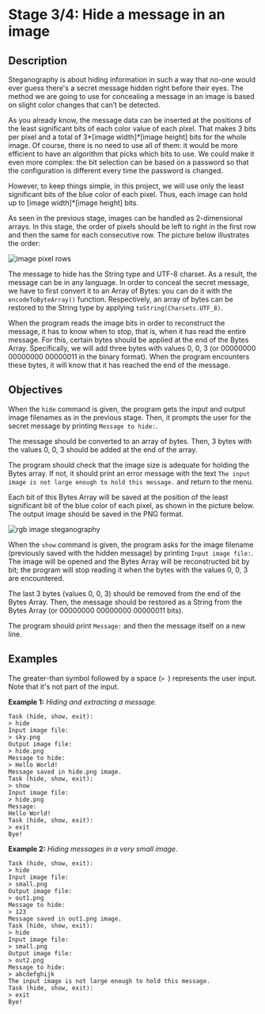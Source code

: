 # Stage 3/4: Hide a message in an image
## Description
Steganography is about hiding information in such a way that no-one would ever guess there's a secret message hidden right before their eyes. The method we are going to use for concealing a message in an image is based on slight color changes that can’t be detected.

As you already know, the message data can be inserted at the positions of the least significant bits of each color value of each pixel. That makes 3 bits per pixel and a total of 3*[image width]*[image height] bits for the whole image. Of course, there is no need to use all of them: it would be more efficient to have an algorithm that picks which bits to use. We could make it even more complex: the bit selection can be based on a password so that the configuration is different every time the password is changed.

However, to keep things simple, in this project, we will use only the least significant bits of the blue color of each pixel. Thus, each image can hold up to [image width]*[image height] bits.

As seen in the previous stage, images can be handled as 2-dimensional arrays. In this stage, the order of pixels should be left to right in the first row and then the same for each consecutive row. The picture below illustrates the order:

![image pixel rows](order3.png)

The message to hide has the String type and UTF-8 charset. As a result, the message can be in any language. In order to conceal the secret message, we have to first convert it to an Array of Bytes: you can do it with the `encodeToByteArray()` function. Respectively, an array of bytes can be restored to the String type by applying `toString(Charsets.UTF_8)`.

When the program reads the image bits in order to reconstruct the message, it has to know when to stop, that is, when it has read the entire message. For this, certain bytes should be applied at the end of the Bytes Array. Specifically, we will add three bytes with values 0, 0, 3 (or 00000000 00000000 00000011 in the binary format). When the program encounters these bytes, it will know that it has reached the end of the message.

## Objectives
When the `hide` command is given, the program gets the input and output image filenames as in the previous stage. Then, it prompts the user for the secret message by printing `Message to hide:`.

The message should be converted to an array of bytes. Then, 3 bytes with the values 0, 0, 3 should be added at the end of the array.

The program should check that the image size is adequate for holding the Bytes array. If not, it should print an error message with the text `The input image is not large enough to hold this message.` and return to the menu.

Each bit of this Bytes Array will be saved at the position of the least significant bit of the blue color of each pixel, as shown in the picture below. The output image should be saved in the PNG format.

![rgb image steganography](pixels.png)

When the `show` command is given, the program asks for the image filename (previously saved with the hidden message) by printing `Input image file:`. The image will be opened and the Bytes Array will be reconstructed bit by bit; the program will stop reading it when the bytes with the values 0, 0, 3 are encountered.

The last 3 bytes (values 0, 0, 3) should be removed from the end of the Bytes Array. Then, the message should be restored as a String from the Bytes Array (or 00000000 00000000 00000011 bits).

The program should print `Message:` and then the message itself on a new line.

## Examples
The greater-than symbol followed by a space (`> `) represents the user input. Note that it's not part of the input.

<b>Example 1:</b> <i>Hiding and extracting a message.</i>
```
Task (hide, show, exit):
> hide
Input image file:
> sky.png
Output image file:
> hide.png
Message to hide:
> Hello World!
Message saved in hide.png image.
Task (hide, show, exit):
> show
Input image file:
> hide.png
Message:
Hello World!
Task (hide, show, exit):
> exit
Bye!
```

<b>Example 2:</b> <i>Hiding messages in a very small image.</i>
```
Task (hide, show, exit):
> hide
Input image file:
> small.png
Output image file:
> out1.png
Message to hide:
> 123
Message saved in out1.png image.
Task (hide, show, exit):
> hide
Input image file:
> small.png
Output image file:
> out2.png
Message to hide:
> abcdefghijk
The input image is not large enough to hold this message.
Task (hide, show, exit):
> exit
Bye!
```
